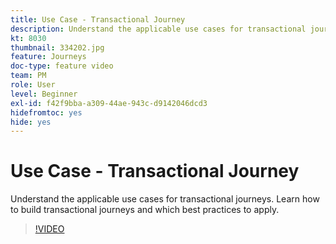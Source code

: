 ```yaml
---
title: Use Case - Transactional Journey
description: Understand the applicable use cases for transactional journeys. Learn how to build transactional journeys and which best practices to apply.
kt: 8030
thumbnail: 334202.jpg
feature: Journeys
doc-type: feature video
team: PM
role: User
level: Beginner
exl-id: f42f9bba-a309-44ae-943c-d9142046dcd3
hidefromtoc: yes
hide: yes
---
```

# Use Case - Transactional Journey 

Understand the applicable use cases for transactional journeys. Learn how to build transactional journeys and which best practices to apply.

>[!VIDEO](https://video.tv.adobe.com/v/334202?quality=12&learn=on)
